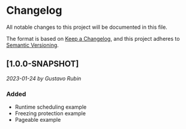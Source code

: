 # Changelog
All notable changes to this project will be documented in this file.

The format is based on [Keep a Changelog](https://keepachangelog.com/en/1.0.0/),
and this project adheres to [Semantic Versioning](https://semver.org/spec/v2.0.0.html).

## [1.0.0-SNAPSHOT]

<em>2023-01-24 by Gustavo Rubin</em>

### Added

- Runtime scheduling example
- Freezing protection example
- Pageable example
